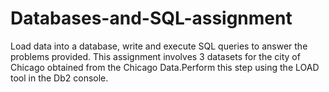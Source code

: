 # Databases-and-SQL-assignment
Load data into a database, write and execute SQL queries to answer the problems provided.  This assignment involves 3 datasets for the city of Chicago obtained from the Chicago Data.Perform this step using the LOAD tool in the Db2 console.
